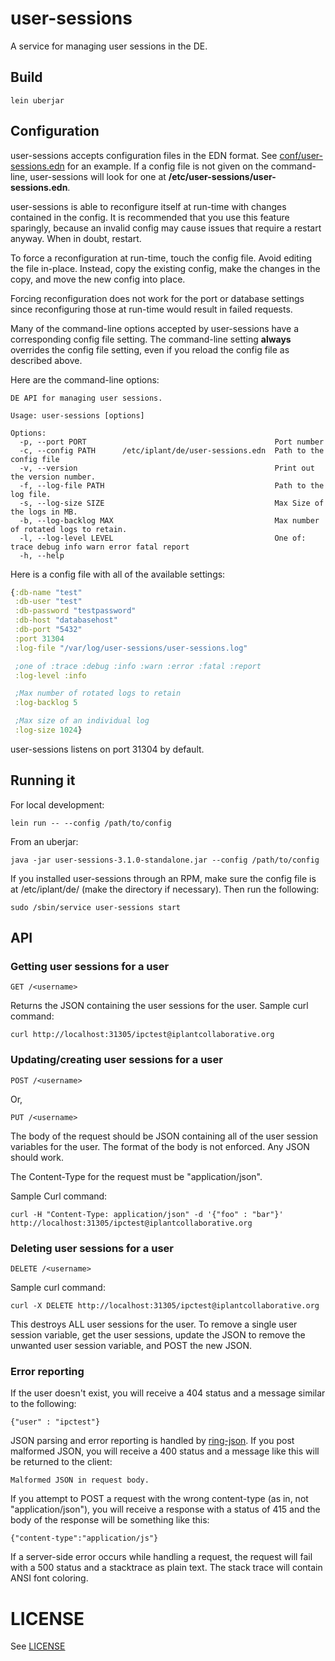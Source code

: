 # user-sessions

A service for managing user sessions in the DE.

## Build

    lein uberjar

## Configuration

user-sessions accepts configuration files in the EDN format. See [conf/user-sessions.edn](conf/user-sessions.edn) for an example. If a config file is not given on the command-line, user-sessions will look for one at __/etc/user-sessions/user-sessions.edn__.

user-sessions is able to reconfigure itself at run-time with changes contained in the config. It is recommended that you use this feature sparingly, because an invalid config may cause issues that require a restart anyway. When in doubt, restart.

To force a reconfiguration at run-time, touch the config file. Avoid editing the file in-place. Instead, copy the existing config, make the changes in the copy, and move the new config into place.

Forcing reconfiguration does not work for the port or database settings since reconfiguring those at run-time would result in failed requests.

Many of the command-line options accepted by user-sessions have a corresponding config file setting. The command-line setting __always__ overrides the config file setting, even if you reload the config file as described above.

Here are the command-line options:

    DE API for managing user sessions.

    Usage: user-sessions [options]

    Options:
      -p, --port PORT                                          Port number
      -c, --config PATH      /etc/iplant/de/user-sessions.edn  Path to the config file
      -v, --version                                            Print out the version number.
      -f, --log-file PATH                                      Path to the log file.
      -s, --log-size SIZE                                      Max Size of the logs in MB.
      -b, --log-backlog MAX                                    Max number of rotated logs to retain.
      -l, --log-level LEVEL                                    One of: trace debug info warn error fatal report
      -h, --help

Here is a config file with all of the available settings:
```clojure
{:db-name "test"
 :db-user "test"
 :db-password "testpassword"
 :db-host "databasehost"
 :db-port "5432"
 :port 31304
 :log-file "/var/log/user-sessions/user-sessions.log"

 ;one of :trace :debug :info :warn :error :fatal :report
 :log-level :info

 ;Max number of rotated logs to retain
 :log-backlog 5

 ;Max size of an individual log
 :log-size 1024}
```

user-sessions listens on port 31304 by default.

## Running it

For local development:

    lein run -- --config /path/to/config

From an uberjar:

    java -jar user-sessions-3.1.0-standalone.jar --config /path/to/config

If you installed user-sessions through an RPM, make sure the config file is at /etc/iplant/de/ (make the directory if necessary). Then run the following:

    sudo /sbin/service user-sessions start

## API

### Getting user sessions for a user

    GET /<username>

Returns the JSON containing the user sessions for the user. Sample curl command:

    curl http://localhost:31305/ipctest@iplantcollaborative.org


### Updating/creating user sessions for a user

    POST /<username>

Or,

    PUT /<username>

The body of the request should be JSON containing all of the user session variables for the user. The format of the body is not enforced. Any JSON should work.

The Content-Type for the request must be "application/json".

Sample Curl command:

    curl -H "Content-Type: application/json" -d '{"foo" : "bar"}' http://localhost:31305/ipctest@iplantcollaborative.org


### Deleting user sessions for a user

    DELETE /<username>

Sample curl command:

    curl -X DELETE http://localhost:31305/ipctest@iplantcollaborative.org

This destroys ALL user sessions for the user. To remove a single user session variable, get the user sessions, update the JSON to remove the unwanted user session variable, and POST the new JSON.

### Error reporting

If the user doesn't exist, you will receive a 404 status and a message similar to the following:

    {"user" : "ipctest"}

JSON parsing and error reporting is handled by [ring-json](https://github.com/ring-clojure/ring-json). If you post malformed JSON, you will receive a 400 status and a message like this will be returned to the client:

    Malformed JSON in request body.

If you attempt to POST a request with the wrong content-type (as in, not "application/json"), you will receive a response with a status of 415 and the body of the response will be something like this:

    {"content-type":"application/js"}

If a server-side error occurs while handling a request, the request will fail with a 500 status and a stacktrace as plain text. The stack trace will contain ANSI font coloring.

# LICENSE

See [LICENSE](LICENSE)

